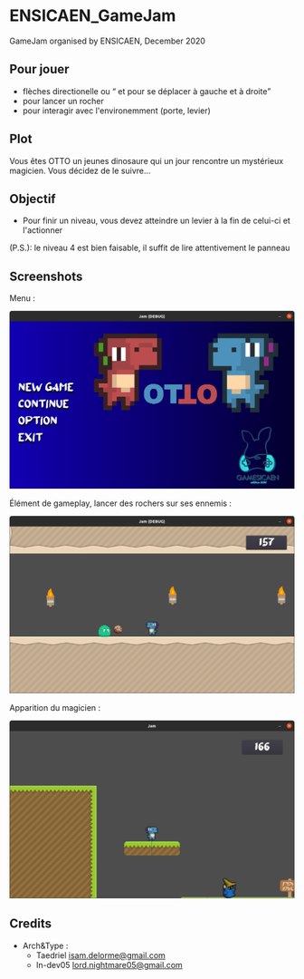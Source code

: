 # ENSICAEN_GameJam
GameJam organised by ENSICAEN, December 2020

## Pour jouer 

* flèches directionelle ou <q> et <d> pour se déplacer à gauche et à droite
* <a> pour lancer un rocher
* <espace> pour interagir avec l'environemment (porte, levier)

## Plot

Vous êtes OTTO un jeunes dinosaure qui un jour rencontre un mystérieux magicien. Vous décidez de le suivre...

## Objectif

* Pour finir un niveau, vous devez atteindre un levier à la fin de celui-ci et l'actionner 

(P.S.): le niveau 4 est bien faisable, il suffit de lire attentivement le panneau 

## Screenshots

Menu :

![Menu](./screenshots/Menu.png)



Élément de gameplay, lancer des rochers sur ses ennemis :

![Gameplay1](./screenshots/gameplay-1.png)

Apparition du magicien :

![gameplay-2](./screenshots/gameplay-2.png)

## Credits

- Arch&Type :
    - Taedriel <isam.delorme@gmail.com> 
    - ln-dev05 <lord.nightmare05@gmail.com>

